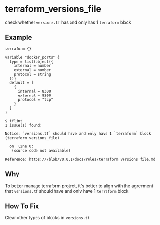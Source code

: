 # terraform_versions_file

check whether `versions.tf` has and only has 1 `terraform` block

## Example

```hcl
terraform {}

variable "docker_ports" {
  type = list(object({
    internal = number
    external = number
    protocol = string
  }))
  default = [
    {
      internal = 8300
      external = 8300
      protocol = "tcp"
    }
  ]
}
```

```
$ tflint
1 issue(s) found:

Notice: `versions.tf` should have and only have 1 `terraform` block (terraform_versions_file)

  on  line 0:
   (source code not available)

Reference: https:///blob/v0.0.1/docs/rules/terraform_versions_file.md
```

## Why
To better manage terraform project, it's better to align with the agreement that `versions.tf` should have and only have 1 `terraform` block

## How To Fix
Clear other types of blocks in `versions.tf`